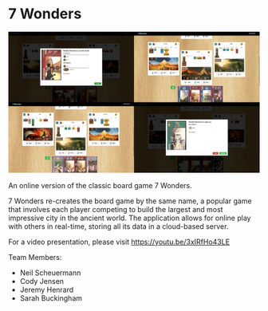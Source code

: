 # 7 Wonders

![](/public/img/screencast_snapshot.jpg)

An online version of the classic board game 7 Wonders.

7 Wonders re-creates the board game by the same name, a popular game that involves each player competing to build the largest and most impressive city in the ancient world. The application allows for online play with others in real-time, storing all its data in a cloud-based server.

For a video presentation, please visit https://youtu.be/3xIRfHo43LE

Team Members:

* Neil Scheuermann
* Cody Jensen
* Jeremy Henrard
* Sarah Buckingham
